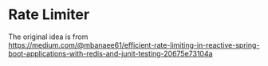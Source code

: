 # Rate Limiter

The original idea is from  
https://medium.com/@mbanaee61/efficient-rate-limiting-in-reactive-spring-boot-applications-with-redis-and-junit-testing-20675e73104a